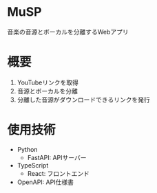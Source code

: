 # MuSP
音楽の音源とボーカルを分離するWebアプリ

# 概要

1. YouTubeリンクを取得
2. 音源とボーカルを分離
3. 分離した音源がダウンロードできるリンクを発行

# 使用技術

- Python
  - FastAPI: APIサーバー
- TypeScript
  - React: フロントエンド
- OpenAPI: API仕様書
